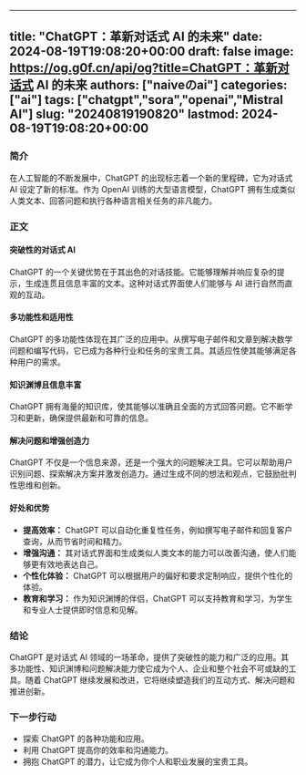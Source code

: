 
---
title: "ChatGPT：革新对话式 AI 的未来"
date: 2024-08-19T19:08:20+00:00
draft: false
image: https://og.g0f.cn/api/og?title=ChatGPT：革新对话式 AI 的未来
authors: ["naiveのai"]
categories: ["ai"]
tags: ["chatgpt","sora","openai","Mistral AI"]
slug: "20240819190820"
lastmod: 2024-08-19T19:08:20+00:00
---
### 简介

在人工智能的不断发展中，ChatGPT 的出现标志着一个新的里程碑，它为对话式 AI 设定了新的标准。作为 OpenAI 训练的大型语言模型，ChatGPT 拥有生成类似人类文本、回答问题和执行各种语言相关任务的非凡能力。

### 正文

#### 突破性的对话式 AI

ChatGPT 的一个关键优势在于其出色的对话技能。它能够理解并响应复杂的提示，生成连贯且信息丰富的文本。这种对话式界面使人们能够与 AI 进行自然而直观的互动。

#### 多功能性和适用性

ChatGPT 的多功能性体现在其广泛的应用中。从撰写电子邮件和文章到解决数学问题和编写代码，它已成为各种行业和任务的宝贵工具。其适应性使其能够满足各种用户的需求。

#### 知识渊博且信息丰富

ChatGPT 拥有海量的知识库，使其能够以准确且全面的方式回答问题。它不断学习和更新，确保提供最新和可靠的信息。

#### 解决问题和增强创造力

ChatGPT 不仅是一个信息来源，还是一个强大的问题解决工具。它可以帮助用户识别问题、探索解决方案并激发创造力。通过生成不同的想法和观点，它鼓励批判性思维和创新。

#### 好处和优势

* **提高效率：** ChatGPT 可以自动化重复性任务，例如撰写电子邮件和回复客户查询，从而节省时间和精力。
* **增强沟通：** 其对话式界面和生成类似人类文本的能力可以改善沟通，使人们能够更有效地表达自己。
* **个性化体验：** ChatGPT 可以根据用户的偏好和要求定制响应，提供个性化的体验。
* **教育和学习：** 作为知识渊博的伴侣，ChatGPT 可以支持教育和学习，为学生和专业人士提供即时信息和见解。

### 结论

ChatGPT 是对话式 AI 领域的一场革命，提供了突破性的能力和广泛的应用。其多功能性、知识渊博和问题解决能力使它成为个人、企业和整个社会不可或缺的工具。随着 ChatGPT 继续发展和改进，它将继续塑造我们的互动方式、解决问题和推进创新。

### 下一步行动

* 探索 ChatGPT 的各种功能和应用。
* 利用 ChatGPT 提高你的效率和沟通能力。
* 拥抱 ChatGPT 的潜力，让它成为你个人和职业发展的宝贵工具。